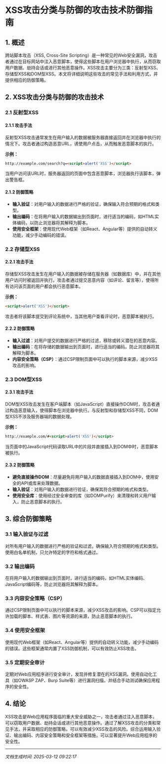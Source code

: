 # XSS攻击分类与防御的攻击技术防御指南

## 1. 概述

跨站脚本攻击（XSS, Cross-Site Scripting）是一种常见的Web安全漏洞，攻击者通过在目标网站中注入恶意脚本，使得这些脚本在用户浏览器中执行，从而窃取用户数据、劫持会话或进行其他恶意操作。XSS攻击主要分为三类：反射型XSS、存储型XSS和DOM型XSS。本文将详细说明这些攻击的常见手法和利用方式，并提供相应的防御策略。

## 2. XSS攻击分类与防御的攻击技术

### 2.1 反射型XSS

#### 2.1.1 攻击手法
反射型XSS攻击通常发生在用户输入的数据被服务器直接返回并在浏览器中执行的情况下。攻击者通过构造恶意URL，诱使用户点击，从而触发恶意脚本的执行。

**示例：**
```html
http://example.com/search?q=<script>alert('XSS')</script>
```
当用户访问该URL时，服务器返回的页面中包含恶意脚本，浏览器执行该脚本，弹出警告框。

#### 2.1.2 防御策略
- **输入验证**：对用户输入的数据进行严格的验证，确保输入符合预期的格式和类型。
- **输出编码**：在将用户输入的数据输出到页面时，进行适当的编码，如HTML实体编码，以防止浏览器将其解释为脚本。
- **使用安全框架**：使用现代Web框架（如React、Angular等）提供的自动转义功能，减少手动编码的错误。

### 2.2 存储型XSS

#### 2.2.1 攻击手法
存储型XSS攻击发生在用户输入的数据被存储在服务器（如数据库）中，并在其他用户访问时被返回并执行。攻击者通过提交恶意内容（如评论、留言等），使得所有访问该页面的用户都会执行恶意脚本。

**示例：**
```html
<script>alert('XSS')</script>
```
攻击者将该脚本提交到评论系统中，当其他用户查看评论时，恶意脚本被执行。

#### 2.2.2 防御策略
- **输入过滤**：对用户提交的数据进行严格的过滤，移除或转义潜在的恶意内容。
- **输出编码**：在将存储的数据输出到页面时，进行适当的编码，防止浏览器将其解释为脚本。
- **内容安全策略（CSP）**：通过CSP限制页面中可以执行的脚本来源，减少XSS攻击的影响。

### 2.3 DOM型XSS

#### 2.3.1 攻击手法
DOM型XSS攻击发生在客户端脚本（如JavaScript）直接操作DOM时，攻击者通过构造恶意输入，使得脚本在浏览器中执行。与反射型和存储型XSS不同，DOM型XSS不涉及服务器端的数据处理。

**示例：**
```html
http://example.com/#<script>alert('XSS')</script>
```
当页面中的JavaScript代码读取URL中的片段并直接插入到DOM中时，恶意脚本被执行。

#### 2.3.2 防御策略
- **避免直接操作DOM**：尽量避免将用户输入的数据直接插入到DOM中，使用安全的API或库来处理数据。
- **输入验证**：对用户输入的数据进行验证，确保其符合预期的格式和类型。
- **使用安全库**：使用经过安全审查的库（如DOMPurify）来清理和转义用户输入，防止恶意脚本的执行。

## 3. 综合防御策略

### 3.1 输入验证与过滤
对所有用户输入的数据进行严格的验证和过滤，确保输入符合预期的格式和类型。使用白名单机制，只允许特定的字符和格式通过。

### 3.2 输出编码
在将用户输入的数据输出到页面时，进行适当的编码，如HTML实体编码、JavaScript编码等，防止浏览器将其解释为脚本。

### 3.3 内容安全策略（CSP）
通过CSP限制页面中可以执行的脚本来源，减少XSS攻击的影响。CSP可以指定允许加载的脚本、样式表、图片等资源的来源，防止恶意脚本的执行。

### 3.4 使用安全框架
使用现代Web框架（如React、Angular等）提供的自动转义功能，减少手动编码的错误。这些框架通常内置了XSS防御机制，可以有效防止XSS攻击。

### 3.5 定期安全审计
定期对Web应用程序进行安全审计，发现并修复潜在的XSS漏洞。使用自动化工具（如OWASP ZAP、Burp Suite等）进行漏洞扫描，并结合手动测试确保应用程序的安全性。

## 4. 结论

XSS攻击是Web应用程序面临的重大安全威胁之一，攻击者通过注入恶意脚本，可以窃取用户数据、劫持会话或进行其他恶意操作。通过了解XSS攻击的分类和常见手法，并采取相应的防御策略，可以有效减少XSS攻击的风险。综合运用输入验证、输出编码、内容安全策略和安全框架等措施，可以显著提升Web应用程序的安全性。

---

*文档生成时间: 2025-03-12 09:22:17*
